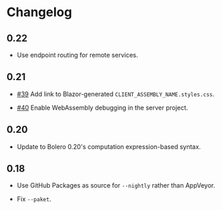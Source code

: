 # Changelog

## 0.22

* Use endpoint routing for remote services.

## 0.21

* [#39](https://github.com/fsbolero/Template/issues/39) Add link to Blazor-generated `CLIENT_ASSEMBLY_NAME.styles.css`.

* [#40](https://github.com/fsbolero/Template/issues/40) Enable WebAssembly debugging in the server project.

## 0.20

* Update to Bolero 0.20's computation expression-based syntax.

## 0.18

* Use GitHub Packages as source for `--nightly` rather than AppVeyor.

* Fix `--paket`.
